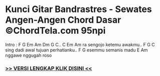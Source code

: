 
 # Kunci Gitar Bandrastres - Sewates Angen-Angen Chord Dasar ©ChordTela.com 95npi


Intro : F G Em Am Dm G C.. C Em Am ra sengojo ketemu awakmu.. F G C sing dadi awal tujuan perhatianku.. F G esemmu semanis madu E Am nggawe nggugah roso

###  <a href="https://shortlighzx.web.app?sq=Kunci Gitar Bandrastres - Sewates Angen-Angen Chord Dasar ©ChordTela.com"> >> VERSI LENGKAP KLIK DISINI << </a>
